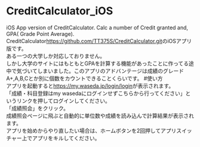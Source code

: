 # CreditCalculator_iOS
iOS App version of CreditCalculator. Calc a number of Credit granted and, GPA( Grade Point Average).
CreditCalculator<https://github.com/TT375S/CreditCalculator.git>のiOSアプリ版です。  
ある一つの大学しか対応しておりません。   
しかし大学のサイトにはもともとGPAを計算する機能があったことに作ってる途中で気づいてしまいました。このアプリのアドバンテージは成績のグレードA+,A,B,Cとか別に個数をカウントできることくらいです。
#使い方  
アプリを起動すると<https://my.waseda.jp/login/login>が表示されます。  
「成績・科目登録はmy wasedaにログインせずこちらから行ってください」というリンクを押してログインしてください。  
「成績照会」をクリック。  
成績照会ページに飛ぶと自動的に単位数や成績を読み込んで計算結果が表示されます。  
アプリを始めからやり直したい場合は、ホームボタンを2回押してアプリスイッチャー上でアプリをキルしてください。
